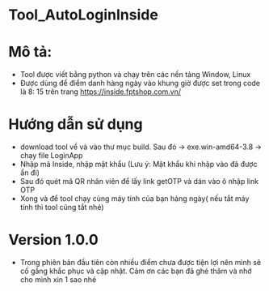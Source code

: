 # Tool_AutoLoginInside

# Mô tả: 
- Tool được viết bằng python và chạy trên các nền tảng Window, Linux
- Được dùng để điểm danh hàng ngày vào khung giờ được set trong code là 8: 15 trên trang https://inside.fptshop.com.vn/

# Hướng dẫn sử dụng

- download tool về và vào thư mục build. Sau đó -> exe.win-amd64-3.8 -> chạy file LoginApp
- Nhập mã Inside, nhập mật khẩu (Lưu ý: Mật khẩu khi nhập vào đã được ẩn đi)
- Sau đó quét mã QR nhân viên để lấy link getOTP và dán vào ô nhập link OTP
- Xong và để tool chạy cùng máy tính của bạn hàng ngày( nếu tắt máy tính thì tool cũng tắt nhé)

# Version 1.0.0
- Trong phiên bản đầu tiên còn nhiều điểm chưa được tiện lợi nên mình sẽ cố gắng khắc phục và cập nhật. Cảm ơn các bạn đã ghé thăm và nhớ cho mình xin 1 sao nhé
